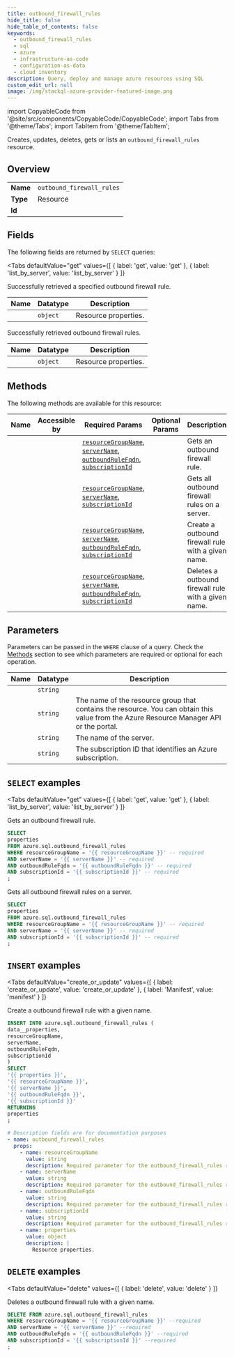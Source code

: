 ```yaml
--- 
title: outbound_firewall_rules
hide_title: false
hide_table_of_contents: false
keywords:
  - outbound_firewall_rules
  - sql
  - azure
  - infrastructure-as-code
  - configuration-as-data
  - cloud inventory
description: Query, deploy and manage azure resources using SQL
custom_edit_url: null
image: /img/stackql-azure-provider-featured-image.png
---
```


import CopyableCode from '@site/src/components/CopyableCode/CopyableCode';
import Tabs from '@theme/Tabs';
import TabItem from '@theme/TabItem';

Creates, updates, deletes, gets or lists an <code>outbound_firewall_rules</code> resource.

## Overview
<table><tbody>
<tr><td><b>Name</b></td><td><code>outbound_firewall_rules</code></td></tr>
<tr><td><b>Type</b></td><td>Resource</td></tr>
<tr><td><b>Id</b></td><td><CopyableCode code="azure.sql.outbound_firewall_rules" /></td></tr>
</tbody></table>

## Fields

The following fields are returned by `SELECT` queries:

<Tabs
    defaultValue="get"
    values={[
        { label: 'get', value: 'get' },
        { label: 'list_by_server', value: 'list_by_server' }
    ]}
>
<TabItem value="get">

Successfully retrieved a specified outbound firewall rule.

<table>
<thead>
    <tr>
    <th>Name</th>
    <th>Datatype</th>
    <th>Description</th>
    </tr>
</thead>
<tbody>
<tr>
    <td><CopyableCode code="properties" /></td>
    <td><code>object</code></td>
    <td>Resource properties.</td>
</tr>
</tbody>
</table>
</TabItem>
<TabItem value="list_by_server">

Successfully retrieved outbound firewall rules.

<table>
<thead>
    <tr>
    <th>Name</th>
    <th>Datatype</th>
    <th>Description</th>
    </tr>
</thead>
<tbody>
<tr>
    <td><CopyableCode code="properties" /></td>
    <td><code>object</code></td>
    <td>Resource properties.</td>
</tr>
</tbody>
</table>
</TabItem>
</Tabs>

## Methods

The following methods are available for this resource:

<table>
<thead>
    <tr>
    <th>Name</th>
    <th>Accessible by</th>
    <th>Required Params</th>
    <th>Optional Params</th>
    <th>Description</th>
    </tr>
</thead>
<tbody>
<tr>
    <td><a href="#get"><CopyableCode code="get" /></a></td>
    <td><CopyableCode code="select" /></td>
    <td><a href="#parameter-resourceGroupName"><code>resourceGroupName</code></a>, <a href="#parameter-serverName"><code>serverName</code></a>, <a href="#parameter-outboundRuleFqdn"><code>outboundRuleFqdn</code></a>, <a href="#parameter-subscriptionId"><code>subscriptionId</code></a></td>
    <td></td>
    <td>Gets an outbound firewall rule.</td>
</tr>
<tr>
    <td><a href="#list_by_server"><CopyableCode code="list_by_server" /></a></td>
    <td><CopyableCode code="select" /></td>
    <td><a href="#parameter-resourceGroupName"><code>resourceGroupName</code></a>, <a href="#parameter-serverName"><code>serverName</code></a>, <a href="#parameter-subscriptionId"><code>subscriptionId</code></a></td>
    <td></td>
    <td>Gets all outbound firewall rules on a server.</td>
</tr>
<tr>
    <td><a href="#create_or_update"><CopyableCode code="create_or_update" /></a></td>
    <td><CopyableCode code="insert" /></td>
    <td><a href="#parameter-resourceGroupName"><code>resourceGroupName</code></a>, <a href="#parameter-serverName"><code>serverName</code></a>, <a href="#parameter-outboundRuleFqdn"><code>outboundRuleFqdn</code></a>, <a href="#parameter-subscriptionId"><code>subscriptionId</code></a></td>
    <td></td>
    <td>Create a outbound firewall rule with a given name.</td>
</tr>
<tr>
    <td><a href="#delete"><CopyableCode code="delete" /></a></td>
    <td><CopyableCode code="delete" /></td>
    <td><a href="#parameter-resourceGroupName"><code>resourceGroupName</code></a>, <a href="#parameter-serverName"><code>serverName</code></a>, <a href="#parameter-outboundRuleFqdn"><code>outboundRuleFqdn</code></a>, <a href="#parameter-subscriptionId"><code>subscriptionId</code></a></td>
    <td></td>
    <td>Deletes a outbound firewall rule with a given name.</td>
</tr>
</tbody>
</table>

## Parameters

Parameters can be passed in the `WHERE` clause of a query. Check the [Methods](#methods) section to see which parameters are required or optional for each operation.

<table>
<thead>
    <tr>
    <th>Name</th>
    <th>Datatype</th>
    <th>Description</th>
    </tr>
</thead>
<tbody>
<tr id="parameter-outboundRuleFqdn">
    <td><CopyableCode code="outboundRuleFqdn" /></td>
    <td><code>string</code></td>
    <td></td>
</tr>
<tr id="parameter-resourceGroupName">
    <td><CopyableCode code="resourceGroupName" /></td>
    <td><code>string</code></td>
    <td>The name of the resource group that contains the resource. You can obtain this value from the Azure Resource Manager API or the portal.</td>
</tr>
<tr id="parameter-serverName">
    <td><CopyableCode code="serverName" /></td>
    <td><code>string</code></td>
    <td>The name of the server.</td>
</tr>
<tr id="parameter-subscriptionId">
    <td><CopyableCode code="subscriptionId" /></td>
    <td><code>string</code></td>
    <td>The subscription ID that identifies an Azure subscription.</td>
</tr>
</tbody>
</table>

## `SELECT` examples

<Tabs
    defaultValue="get"
    values={[
        { label: 'get', value: 'get' },
        { label: 'list_by_server', value: 'list_by_server' }
    ]}
>
<TabItem value="get">

Gets an outbound firewall rule.

```sql
SELECT
properties
FROM azure.sql.outbound_firewall_rules
WHERE resourceGroupName = '{{ resourceGroupName }}' -- required
AND serverName = '{{ serverName }}' -- required
AND outboundRuleFqdn = '{{ outboundRuleFqdn }}' -- required
AND subscriptionId = '{{ subscriptionId }}' -- required
;
```
</TabItem>
<TabItem value="list_by_server">

Gets all outbound firewall rules on a server.

```sql
SELECT
properties
FROM azure.sql.outbound_firewall_rules
WHERE resourceGroupName = '{{ resourceGroupName }}' -- required
AND serverName = '{{ serverName }}' -- required
AND subscriptionId = '{{ subscriptionId }}' -- required
;
```
</TabItem>
</Tabs>


## `INSERT` examples

<Tabs
    defaultValue="create_or_update"
    values={[
        { label: 'create_or_update', value: 'create_or_update' },
        { label: 'Manifest', value: 'manifest' }
    ]}
>
<TabItem value="create_or_update">

Create a outbound firewall rule with a given name.

```sql
INSERT INTO azure.sql.outbound_firewall_rules (
data__properties,
resourceGroupName,
serverName,
outboundRuleFqdn,
subscriptionId
)
SELECT 
'{{ properties }}',
'{{ resourceGroupName }}',
'{{ serverName }}',
'{{ outboundRuleFqdn }}',
'{{ subscriptionId }}'
RETURNING
properties
;
```
</TabItem>
<TabItem value="manifest">

```yaml
# Description fields are for documentation purposes
- name: outbound_firewall_rules
  props:
    - name: resourceGroupName
      value: string
      description: Required parameter for the outbound_firewall_rules resource.
    - name: serverName
      value: string
      description: Required parameter for the outbound_firewall_rules resource.
    - name: outboundRuleFqdn
      value: string
      description: Required parameter for the outbound_firewall_rules resource.
    - name: subscriptionId
      value: string
      description: Required parameter for the outbound_firewall_rules resource.
    - name: properties
      value: object
      description: |
        Resource properties.
```
</TabItem>
</Tabs>


## `DELETE` examples

<Tabs
    defaultValue="delete"
    values={[
        { label: 'delete', value: 'delete' }
    ]}
>
<TabItem value="delete">

Deletes a outbound firewall rule with a given name.

```sql
DELETE FROM azure.sql.outbound_firewall_rules
WHERE resourceGroupName = '{{ resourceGroupName }}' --required
AND serverName = '{{ serverName }}' --required
AND outboundRuleFqdn = '{{ outboundRuleFqdn }}' --required
AND subscriptionId = '{{ subscriptionId }}' --required
;
```
</TabItem>
</Tabs>
